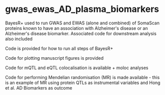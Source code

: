 # gwas_ewas_AD_plasma_biomarkers
BayesR+ used to run GWAS and EWAS (alone and combined) of SomaScan proteins known to have an association with Alzheimer's disease or an Alzheimer's disease biomarker. Associated code for downstream analysis also included


Code is provided for how to run all steps of BayesR+ 

Code for plotting manuscript figures is provided 

Code for mQTL and eQTL colocalisation is available + moloc analyses

Code for performing Mendelian randomisation (MR) is made available - this is an example of MR using protein QTLs as instrumental variables and Hong et al. AD Biomarkers as outcome
